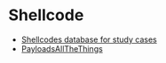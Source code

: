# Shellcode

- [Shellcodes database for study cases](https://shell-storm.org/shellcode/index.html)
- [PayloadsAllTheThings](https://github.com/swisskyrepo/PayloadsAllTheThings/blob/master/Methodology%20and%20Resources/Reverse%20Shell%20Cheatsheet.md)
